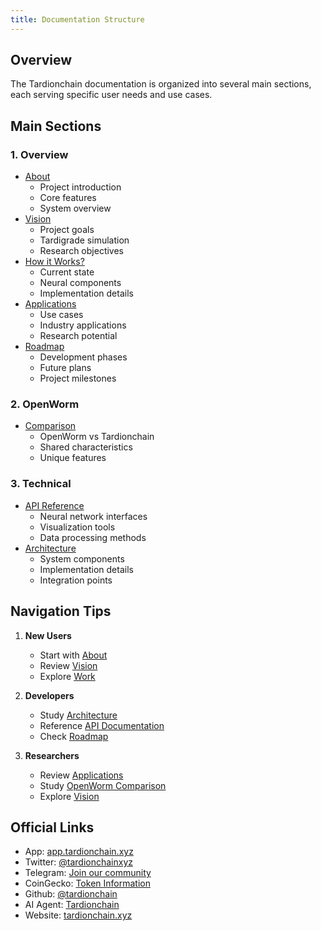 ```yaml
---
title: Documentation Structure
---
```


## Overview

The Tardionchain documentation is organized into several main sections, each serving specific user needs and use cases.

## Main Sections

### 1. Overview
- [About](/1.overview/about)
  - Project introduction
  - Core features
  - System overview
- [Vision](/1.overview/vision)
  - Project goals
  - Tardigrade simulation
  - Research objectives
- [How it Works?](/1.overview/work)
  - Current state
  - Neural components
  - Implementation details
- [Applications](/1.overview/applications)
  - Use cases
  - Industry applications
  - Research potential
- [Roadmap](/1.overview/roadmap)
  - Development phases
  - Future plans
  - Project milestones

### 2. OpenWorm
- [Comparison](/2.openWorm/comparison)
  - OpenWorm vs Tardionchain
  - Shared characteristics
  - Unique features

### 3. Technical
- [API Reference](/3.technical/api-reference)
  - Neural network interfaces
  - Visualization tools
  - Data processing methods
- [Architecture](/3.technical/architecture)
  - System components
  - Implementation details
  - Integration points

## Navigation Tips

1. **New Users**
   - Start with [About](/1.overview/about)
   - Review [Vision](/1.overview/vision)
   - Explore [Work](/1.overview/work)

2. **Developers**
   - Study [Architecture](/3.technical/architecture)
   - Reference [API Documentation](/3.technical/api-reference)
   - Check [Roadmap](/1.overview/roadmap)

3. **Researchers**
   - Review [Applications](/1.overview/applications)
   - Study [OpenWorm Comparison](/2.openWorm/comparison)
   - Explore [Vision](/1.overview/vision)

## Official Links

- App: [app.tardionchain.xyz](https://app.tardionchain.xyz/)
- Twitter: [@tardionchainxyz](https://x.com/tardionchainxyz)
- Telegram: [Join our community](https://t.me/tardionchain)
- CoinGecko: [Token Information](https://www.coingecko.com/en/coins/tardigrade)
- Github: [@tardionchain](https://github.com/tardionchain)
- AI Agent: [Tardionchain](https://x.com/tardionchain)
- Website: [tardionchain.xyz](https://tardionchain.xyz) 
